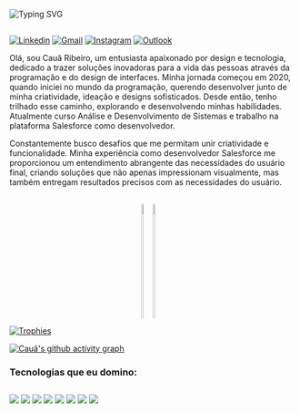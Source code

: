 ![Typing SVG](https://readme-typing-svg.demolab.com?font=Fira+Code&size=29&pause=1500&weight=900&duration=3500&color=FFFFFF&background=FFFFFF00&vCenter=true&width=1100&height=60&lines=👋👋+Olá.+Meu+nome+é+Cauã,+e+eu+sou+um+Desenvolvedor+Front+End!)
##
[![Linkedin](https://img.shields.io/badge/LinkedIn-0077B5?style=for-the-badge&logo=linkedin&logoColor=white)](https://www.linkedin.com/in/cau%C3%A3-ribeiro-5b4a29251/)
[![Gmail](https://img.shields.io/badge/Gmail-D14836?style=for-the-badge&logo=gmail&logoColor=white)](mailto:cauaribeirob915@gmail.com)
[![Instagram](https://img.shields.io/badge/Instagram-E4405F?style=for-the-badge&logo=instagram&logoColor=white)](https://www.instagram.com/caua_renaitre/)
[![Outlook](https://img.shields.io/badge/Microsoft_Outlook-0078D4?style=for-the-badge&logo=microsoft-outlook&logoColor=white)](mailto:caua.bonfim@sptech.school)

Olá, sou Cauã Ribeiro, um entusiasta apaixonado por design e tecnologia, dedicado a trazer soluções inovadoras para a vida das pessoas através da programação e do design de interfaces. Minha jornada começou em 2020, quando iniciei no mundo da programação, querendo desenvolver junto de minha criatividade, ideação e designs sofisticados. Desde então, tenho trilhado esse caminho, explorando e desenvolvendo minhas habilidades. Atualmente curso Análise e Desenvolvimento de Sistemas e trabalho na plataforma Salesforce como desenvolvedor.

Constantemente busco desafios que me permitam unir criatividade e funcionalidade. Minha experiência como desenvolvedor Salesforce me proporcionou um entendimento abrangente das necessidades do usuário final, criando soluções que não apenas impressionam visualmente, mas também entregam resultados precisos com as necessidades do usuário.
##
<div display style= "display: flex; justify-content: center;">
<div display style= "display: flex; justify-content: space-between;">
  <span style= "display: flex;">
    <a href="https://github.com/Cabayer915"></a>
    <img height="200px" width="45%" src="https://github-readme-stats.vercel.app/api?username=cabayer915&show_icons=true&theme=merko"/>
  </span>

  <span style= "display: flex;">
  <a href="https://github.com/Cabayer915">
  <img height="200px" width="40%" src="https://github-readme-stats.vercel.app/api/top-langs/?username=Cabayer915&layout=compact&langs_count=7&theme=merko" />
 </span>
</div>
</div>

![Trophies](https://github-profile-trophy.vercel.app/?username=cabayer915&row=1&column=6&theme=radical&margin-w=41&margin-h=41) 

[![Cauã's github activity graph](https://github-readme-activity-graph.vercel.app/graph?username=cabayer915&bg_color=0d1117&color=00ebe8&line=00ffff&point=1d8686&area=true&hide_border=true)](https://github.com/ashutosh00710/github-readme-activity-graph)

### Tecnologias que eu domino:
##
<div style="display: inline_block">
<img aling="center" src="https://img.shields.io/badge/HTML5-E34F26?style=for-the-badge&logo=html5&logoColor=white"/>
<img aling="center" src="https://img.shields.io/badge/CSS3-1572B6?style=for-the-badge&logo=css3&logoColor=white"/>
<img aling="center" src="https://img.shields.io/badge/JavaScript-323330?style=for-the-badge&logo=javascript&logoColor=F7DF1E"/>
<img aling="center" src="https://img.shields.io/badge/Salesforce-00A1E0?style=for-the-badge&logo=Salesforce&logoColor=white"/>
<img aling="center" src="https://img.shields.io/badge/MySQL-00000F?style=for-the-badge&logo=mysql&logoColor=white"/>
<img aling="center" src="https://img.shields.io/badge/Java-ED8B00?style=for-the-badge&logo=openjdk&logoColor=white"/>
<img aling="center" src="https://img.shields.io/badge/Figma-F24E1E?style=for-the-badge&logo=figma&logoColor=white"/>
<img aling="center" src="https://img.shields.io/badge/Unity-100000?style=for-the-badge&logo=unity&logoColor=white"/>
</div><br>
